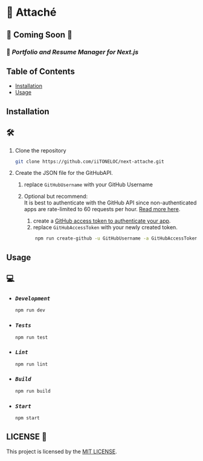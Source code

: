 # &#128278; Attaché

## &#128679; Coming Soon &#128679;

### &#128188;  *Portfolio and Resume Manager for Next.js*

## Table of Contents

- [Installation](#installation)
- [Usage](#usage)

## Installation

## &#128736;

1. Clone the repository

    ```bash
    git clone https://github.com/iiTONELOC/next-attache.git
    ```

2. Create the JSON file for the GitHubAPI.
    1. replace `GitHubUsername` with your GitHub Username  

    2. Optional but recommend:  
       It is best to authenticate with the GitHub API since non-authenticated apps are rate-limited to 60 requests per hour. [Read more here](https://docs.github.com/en/rest/overview/resources-in-the-rest-api#rate-limiting).
       1. create a [GitHub access token to authenticate your app](https://docs.github.com/en/authentication/keeping-your-account-and-data-secure/creating-a-personal-access-token).
       2. replace `GitHubAccessToken` with your newly created token.

        ```bash
            npm run create-github -u GitHubUsername -a GitHubAccessToken
        ```

## Usage

## &#128187;

- ### *`Development`*

    ```bash
    npm run dev
    ```

- ### *`Tests`*

    ```bash
    npm run test
    ```

- ### *`Lint`*

    ```bash
    npm run lint
    ``` 

- ### *`Build`*

    ```bash
    npm run build
    ```

- ### *`Start`*

    ```bash
    npm start
    ```


## LICENSE &#128190;

This project is licensed by the [MIT LICENSE](./LICENSE).
